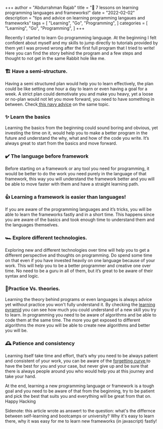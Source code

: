 +++
author = "Abdurrahman Rajab"
title = "📖 7 lessons on learning programming languages and frameworks!"
date = "2022-02-02"
description = "tips and advice on learning programming langaues and frameworks"
tags = [
    "Learning",
    "Go",
    "Programming",
]
categories = [
    "Learning",
    "Go",
    "Programming",
]
+++


Recently I started to learn Go programming language. At the beginning I felt confident about myself and my skills to jump directly to tutorials provided by them yet I was proved wrong after the first full program that I tried to write! Here you can find the story behind the program and a few steps and thought to not get in the same Rabbit hole like me. 



### 🏗️ Have a semi-structure. 

Having a semi structured plan would help you to learn effectively, the plan could be like setting one hour a day to learn or even having a goal for a week. A strict plan could demotivate you and make you heavy, yet a loose or no-plan would not let you move forward, you need to have something in between. Check[ this navy advice](https://www.youtube.com/watch?v=3sJd2yoWh-0&list=PLjIP_vUVMhGIjdw2AW1GBllXF_KJmbj9O) on the same topic. 



### ✨ Learn the basics

Learning the basics from the beginning could sound boring and obvious, yet investing the time on it, would help you to make a better program in the future and understand the why, what and how of the code you write. It’s always great to start from the basics and move forward. 



### ✔️ The language before framework

Before starting on a framework or any tool you need for programming, it would  be better to do the work you need purely in the language of that framework, this way you will understand the framework better and you will be able to move faster with them and have a straight learning path. 



### 👍 Learning a framework is easier than languages! 

If you are aware of the programming languages and it’s tricks, you will be able to learn the frameworks fastly and in a short time. This happens since you are aware of the basics and took enough time to understand them and the languages themselves. 



### 🏎️ Explore different technologies. 

Exploring new and different technologies over time will help you to get a different perspective and thoughts on programming. Do spend some time on that even if you have invested heavily on one language because of your work. This will help you to be a better programmer and creative one over time. No need to be a guru in all of them, but it’s great to be aware of their syntax and logic. 



### 📓Practice Vs. theories. 

Learning the theory behind programs or even languages is always advice yet without practice you won't fully understand it. By checking the [learning pyramid](https://www.educationcorner.com/the-learning-pyramid.html) you can see how much you could understand of a new skill you try to learn. In programming you need to be aware of algorithms and be able to code them at the same time. The more you get exposed to different algorithms the more you will be able to create new algorithms and better you will be. 



### 🕰️ Patience and consistency

Learning itself take time and effort, that’s why you need to be always patient and consistent of your work, you can be aware of the [forgetting curve ](https://en.wikipedia.org/wiki/Forgetting_curve)to have the best for you and your case, but never give up and be sure that there is always people around you who would help you at this journey and take your hand. 

At the end, learning a new programming language or framework is a tough goal and you need to be aware of that from the beginning, try to be patient and pick the best that suits you and everything will be great from that on. Happy Hacking 


Sidenote: this article wrote as answert to the question: what's the differnce between self-learning and bootcamps or university? Why it's easy to learn there, why it was easy for me to learn new frameworks (in javascript) fastly! 